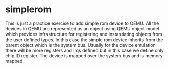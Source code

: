 # simplerom
This is just a practice exercise to add simple rom device to QEMU.
All the devices in QEMU are represented as an object using QEMU object model which provides
infrastructure for registering and instantiating objects from the user defined types.
In this case the simple rom device inherits from the parent object which is the system bus.
Usually for the device emulation there will be more registers and irqs defined but in this case we define only chip ID register.
The device is mapped over the system bus and is memory mapped. 

